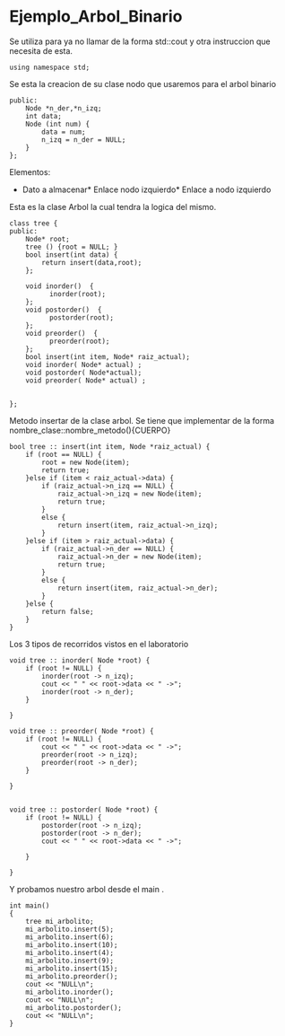 # Ejemplo_Arbol_Binario

Se utiliza para ya no llamar de la forma std::cout y otra instruccion que necesita de esta.

```using namespace std;```

Se esta la creacion de su clase nodo que usaremos para el arbol binario
```class Node {
public:
    Node *n_der,*n_izq;
    int data;
    Node (int num) {
        data = num;
        n_izq = n_der = NULL;
    }
};
```
Elementos:
* Dato a almacenar* Enlace nodo izquierdo* Enlace a nodo izquierdo

Esta es la clase Arbol la cual tendra la logica del mismo.

```
class tree {
public:
    Node* root;
    tree () {root = NULL; }
    bool insert(int data) { 
        return insert(data,root); 
    };
    
    void inorder()  {
          inorder(root);
    };
    void postorder()  { 
          postorder(root);
    };
    void preorder()  { 
          preorder(root);
    };
    bool insert(int item, Node* raiz_actual);
    void inorder( Node* actual) ;
    void postorder( Node*actual);
    void preorder( Node* actual) ;
    
    
};
```

Metodo insertar de la clase arbol. Se tiene que implementar de la forma nombre_clase::nombre_metodo(){CUERPO}

```
bool tree :: insert(int item, Node *raiz_actual) {
    if (root == NULL) {
        root = new Node(item);
        return true;
    }else if (item < raiz_actual->data) {
        if (raiz_actual->n_izq == NULL) {
            raiz_actual->n_izq = new Node(item);
            return true;
        }
        else {
            return insert(item, raiz_actual->n_izq);
        }
    }else if (item > raiz_actual->data) {
        if (raiz_actual->n_der == NULL) {
            raiz_actual->n_der = new Node(item);
            return true;
        }
        else {
            return insert(item, raiz_actual->n_der);
        }
    }else {
        return false;
    }
}
```

Los 3 tipos de recorridos vistos en el laboratorio

```
void tree :: inorder( Node *root) {
    if (root != NULL) {
        inorder(root -> n_izq);
        cout << " " << root->data << " ->";
        inorder(root -> n_der);
    }
    
}

void tree :: preorder( Node *root) {
    if (root != NULL) {
        cout << " " << root->data << " ->";
        preorder(root -> n_izq);
        preorder(root -> n_der);
    }
    
}


void tree :: postorder( Node *root) {
    if (root != NULL) {
        postorder(root -> n_izq);
        postorder(root -> n_der);
        cout << " " << root->data << " ->";
        
    }
    
}
```


Y probamos nuestro arbol desde el main .

```
int main()
{
    tree mi_arbolito;
    mi_arbolito.insert(5);
    mi_arbolito.insert(6);
    mi_arbolito.insert(10);
    mi_arbolito.insert(4);
    mi_arbolito.insert(9);
    mi_arbolito.insert(15);
    mi_arbolito.preorder();
    cout << "NULL\n";
    mi_arbolito.inorder();
    cout << "NULL\n";
    mi_arbolito.postorder();
    cout << "NULL\n";
}
```

